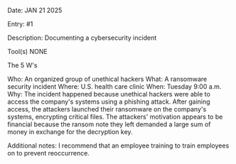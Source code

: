 Date: JAN 21 2025

Entry: #1

Description: Documenting a cybersecurity incident

Tool(s) NONE

The 5 W's 

Who: An organized group of unethical hackers
What: A ransomware security incident
Where:  U.S. health care clinic
When:  Tuesday 9:00 a.m.
Why: The incident happened because unethical hackers were able to access the company's systems using a phishing attack. After gaining access, the attackers launched their ransomware on the company's systems, encrypting critical files. The attackers' motivation appears to be financial because the ransom note they left demanded a large sum of money in exchange for the decryption key.

Additional notes:
I recommend that an employee training to train employees on to prevent reoccurrence.
